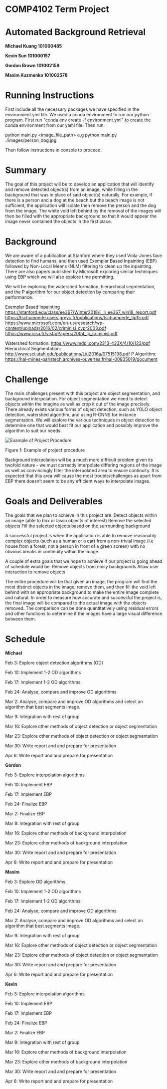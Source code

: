 # COMP4102 Term Project
# Automated Background Retrieval

**Michael Kuang 101000485**

**Kevin Sun 101000157**

**Gordon Brown 101002159**

**Maxim Kuzmenko 101002578**

# Running Instructions
First include all the necessary packages we have specified in the environment.yml file. We used a conda environment to run our python program. First run "conda env create -f environment.yml" to create the conda environment from our yaml file. Then run:

python main.py <image_file_path>
e.g
python main.py ./images/person_dog.jpg

Then follow instructions in console to proceed.


# Summary
The goal of this project will be to develop an application that will identify and remove detected object(s) from an image, while filling in the background that was in place of said object(s) naturally. For example, if there is a person and a dog at the beach but the beach image is not sufficient, the application will isolate then remove the person and the dog from the image. The white void left behind by the removal of the images will then be filled with the appropriate background so that it would appear the image never contained the objects in the first place.

# Background

We are aware of a publication at  Stanford where they used Viola-Jones face detection to find humans, and then used Exemplar Based Inpainting (EBP) followed by Non-Local Means (NLM) filtering to clean up the inpainting. There are also papers published by Microsoft exploring similar techniques using EBP which we will also explore time permitting. 

We will be exploring the watershed formation, hierarchical segmentation, and the P algorithm for our object detection by comparing their performance.

Exemplar Based Inpainting
https://stanford.edu/class/ee367/Winter2018/li_li_ee367_win18_report.pdf
https://tschumperle.users.greyc.fr/publications/tschumperle_tip15.pdf
https://www.microsoft.com/en-us/research/wp-content/uploads/2016/02/criminisi_cvpr2003.pdf
https://www.irisa.fr/vista/Papers/2004_ip_criminisi.pdf

Watershed formation: https://www.mdpi.com/2313-433X/4/10/123/pdf
Hierarchical Segmentation: http://www.sci.utah.edu/publications/Liu2016a/07515198.pdf
P Algorithm: https://hal-mines-paristech.archives-ouvertes.fr/hal-00835019/document


# Challenge
The main challenges present with this project are object segmentation, and background interpolation. For object segmentation we need to detect objects within the imagine as well as crop it out of the image precisely. There already exists various forms of object detection, such as YOLO object detection,  watershed algorithm, and using R-CNNS for instance segmentation. We will explore the various techniques in object detection to determine one that would best fit our application and possibly improve the algorithm to suit our needs.

![Example of Project Procedure](https://github.com/Krusso/COMP4102TermProject/blob/master/Project.png)

Figure 1: Example of project procedure


Background interpolation will be a much more difficult problem given its twofold nature - we must correctly interpolate differing regions of the image as well as convincingly filter the interpolated area to ensure continuity. It is expected that this area will cause the most trouble/challenges as apart from EBP there doesn’t seem to be any efficient ways to interpolate images.


# Goals and Deliverables
The goals that we plan to achieve in this project are:
Detect objects within an image (able to box or lasso objects of interest)
Remove the selected objects
Fill the selected objects based on the surrounding background


A successful project is when the application is able to remove reasonably complex objects (such as a human or a car) from a non-trivial image (i.e house from a forest, not a person in front of a green screen) with no obvious breaks in continuity within the image.

A couple of extra goals that we hope to achieve if our project is going ahead of schedule would be:
Remove objects from noisy backgrounds
Allow user interaction to remove objects

The entire procedure will be that given an image, the program will find the most distinct objects in the image, remove them, and then fill the void left behind with an appropriate background to make the entire image complete and natural. In order to measure how accurate and successful the project is, the final image will be compared to the actual image with the objects removed. The comparison can be done quantitatively using residual errors and other functions to determine if the images have a large visual difference between them. 

# Schedule

**Michael**

Feb 3: Explore object detection algorithms (OD)

Feb 10: Implement 1-2 OD algorithms

Feb 17: Implement 1-2 OD algorithms

Feb 24: Analyse, compare and improve OD algorithms

Mar 2: Analyse, compare and improve OD algorithms and select an algorithm that best segments image.

Mar 9: Integration with rest of group

Mar 16: Explore other methods of object detection or object segmentation

Mar 23: Explore other methods of object detection or object segmentation

Mar 30: Write report and and prepare for presentation

Apr 6: Write report and and prepare for presentation

**Gordon**

Feb 3: Explore interpolation algorithms

Feb 10: Implement EBP 

Feb 17: Implement EBP 

Feb 24: Finalize EBP 

Mar 2: Finalize EBP 

Mar 9: Integration with rest of group

Mar 16: Explore other methods of background interpolation

Mar 23: Explore other methods of background interpolation

Mar 30: Write report and and prepare for presentation

Apr 6: Write report and and prepare for presentation

**Maxim**

Feb 3: Explore OD algorithms

Feb 10: Implement 1-2 OD algorithms

Feb 17: Implement 1-2 OD algorithms

Feb 24: Analyse, compare and improve OD algorithms

Mar 2: Analyse, compare and improve OD algorithms and select an algorithm that best segments image.

Mar 9: Integration with rest of group

Mar 16: Explore other methods of object detection or object segmentation

Mar 23: Explore other methods of object detection or object segmentation

Mar 30: Write report and and prepare for presentation

Apr 6: Write report and and prepare for presentation

**Kevin**

Feb 3: Explore interpolation algorithms

Feb 10: Implement EBP 

Feb 17: Implement EBP 

Feb 24: Finalize EBP 

Mar 2: Finalize EBP 

Mar 9: Integration with rest of group

Mar 16: Explore other methods of background interpolation

Mar 23: Explore other methods of background interpolation

Mar 30: Write report and and prepare for presentation

Apr 6: Write report and and prepare for presentation


